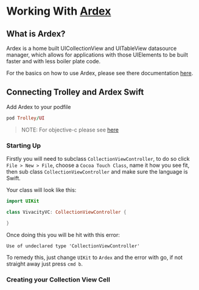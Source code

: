 # Working With [Ardex](https://github.com/Off-Piste/Ardex)

## What is Ardex?

Ardex is a home built UICollectionView and UITableView datasource manager, which allows for applications with those UIElements to be built faster and with less boiler plate code.

For the basics on how to use Ardex, please see there documentation [here](https://github.com/Off-Piste/Ardex).

## Connecting Trolley and Ardex Swift

Add Ardex to your podfile

```ruby
pod Trolley/UI
```

>NOTE: For objective-c please see [here](http://)

### Starting Up

Firstly you will need to subclass `CollectionViewController`, to do so click `File > New > File`, choose a `Cocoa Touch Class`, name it how you see fit, then sub class `CollectionViewController` and make sure the language is Swift.

Your class will look like this:

```swift
import UIKit

class VivacityVC: CollectionViewController {

}
```

Once doing this you will be hit with this error:

```
Use of undeclared type 'CollectionViewController'
```

To remedy this, just change `UIKit` to `Ardex` and the error with go, if not straight away just press `cmd b`.

### Creating your Collection View Cell
